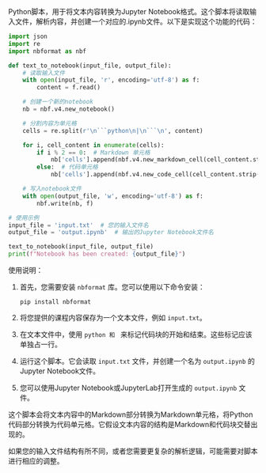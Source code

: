 Python脚本，用于将文本内容转换为Jupyter Notebook格式。这个脚本将读取输入文件，解析内容，并创建一个对应的.ipynb文件。以下是实现这个功能的代码：

```python
import json
import re
import nbformat as nbf

def text_to_notebook(input_file, output_file):
    # 读取输入文件
    with open(input_file, 'r', encoding='utf-8') as f:
        content = f.read()

    # 创建一个新的notebook
    nb = nbf.v4.new_notebook()

    # 分割内容为单元格
    cells = re.split(r'\n```python\n|\n```\n', content)

    for i, cell_content in enumerate(cells):
        if i % 2 == 0:  # Markdown 单元格
            nb['cells'].append(nbf.v4.new_markdown_cell(cell_content.strip()))
        else:  # 代码单元格
            nb['cells'].append(nbf.v4.new_code_cell(cell_content.strip()))

    # 写入notebook文件
    with open(output_file, 'w', encoding='utf-8') as f:
        nbf.write(nb, f)

# 使用示例
input_file = 'input.txt'  # 您的输入文件名
output_file = 'output.ipynb'  # 输出的Jupyter Notebook文件名

text_to_notebook(input_file, output_file)
print(f"Notebook has been created: {output_file}")
```

使用说明：

1. 首先，您需要安装 `nbformat` 库。您可以使用以下命令安装：
   ```
   pip install nbformat
   ```

2. 将您提供的课程内容保存为一个文本文件，例如 `input.txt`。

3. 在文本文件中，使用 ```python 和 ``` 来标记代码块的开始和结束。这些标记应该单独占一行。

4. 运行这个脚本。它会读取 `input.txt` 文件，并创建一个名为 `output.ipynb` 的Jupyter Notebook文件。

5. 您可以使用Jupyter Notebook或JupyterLab打开生成的 `output.ipynb` 文件。

这个脚本会将文本内容中的Markdown部分转换为Markdown单元格，将Python代码部分转换为代码单元格。它假设文本内容的结构是Markdown和代码块交替出现的。

如果您的输入文件结构有所不同，或者您需要更复杂的解析逻辑，可能需要对脚本进行相应的调整。